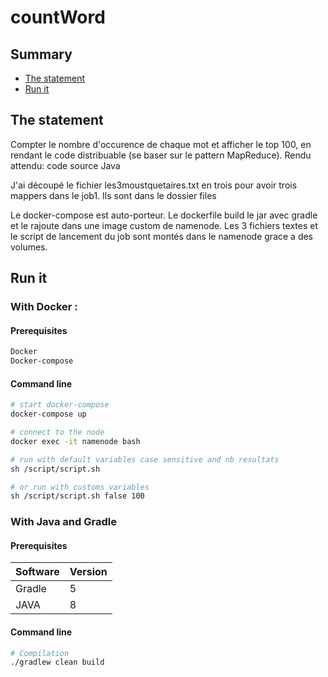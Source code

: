 # countWord

## Summary

- [The statement](#The-statement)
- [Run it](#Run-it)

## The statement

Compter le nombre d'occurence de chaque mot et afficher le top 100, en rendant le code distribuable (se baser sur le pattern MapReduce).
Rendu attendu: code source Java

J'ai découpé le fichier les3moustquetaires.txt en trois pour avoir trois mappers dans le job1. Ils sont dans le dossier files

Le docker-compose est auto-porteur. Le dockerfile build le jar avec gradle et le rajoute dans une image custom de namenode.
Les 3 fichiers textes et le script de lancement du job sont montés dans le namenode grace a des volumes.

## Run it

### With Docker :

#### Prerequisites

```bash
Docker
Docker-compose
```

#### Command line

```bash
# start docker-compose
docker-compose up

# connect to the node
docker exec -it namenode bash

# run with default variables case sensitive and nb resultats
sh /script/script.sh

# or run with customs variables
sh /script/script.sh false 100

```

### With Java and Gradle

#### Prerequisites

| Software | Version |
| -------- | ------- |
| Gradle   | 5       |
| JAVA     | 8      |

#### Command line

```bash
# Compilation
./gradlew clean build
```



